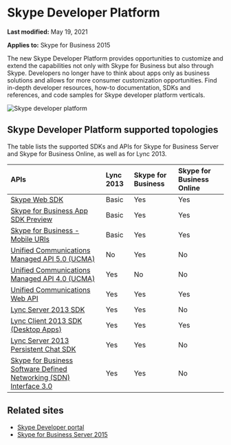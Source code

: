 # Skype Developer Platform

**Last modified:** May 19, 2021

**Applies to:** Skype for Business 2015

The new Skype Developer Platform provides opportunities to customize and extend the capabilities not only with Skype for Business but also through Skype. Developers no longer have to think about apps only as business solutions and allows for more consumer customization opportunities. Find in-depth developer resources, how-to documentation, SDKs and references, and code samples for Skype developer platform verticals.

![Skype developer platform](images/SkypeDevPlatform.png)

## Skype Developer Platform supported topologies

The table lists the supported SDKs and APIs for Skype for Business Server and Skype for Business Online, as well as for Lync 2013.

|**APIs**|**Lync 2013**|**Skype for Business**|**Skype for Business Online**|
|:-----|:-----|:-----|:-----|
|[Skype Web SDK](WebSDK/docs/SkypeWebSDK.md)|Basic|Yes|Yes|
|[Skype for Business App SDK Preview](AppSDK/SkypeAppSDK.md)|Basic|Yes|Yes|
|[Skype for Business - Mobile URIs](Skype-For-Business-Uris/SfBMobileURI.md)|Basic|Yes|Yes|
|[Unified Communications Managed API 5.0 (UCMA)](../ucma/unified-communications-managed-api-ucma-5-0-sdk-documentation.md)|No|Yes|No|
|[Unified Communications Managed API 4.0 (UCMA)](../ucma/unified-communications-managed-api-ucma-5-0-sdk-documentation.md)|Yes|No|No|
|[Unified Communications Web API](ucwa/UnifiedCommunicationsWebAPI2_0.md)|Yes|Yes|Yes|
|[Lync Server 2013 SDK](/lync/server-sdk/lync-server-2013-sdk-documentation.md)|Yes|Yes|No|
|[Lync Client 2013 SDK (Desktop Apps)](/lync/desktop/lync-2013-sdk-documentation.md)|Yes|Yes|Yes|
|[Lync Server 2013 Persistent Chat SDK](/lync/persistent-chat-sdk/lync-server-2013-persistent-chat-sdk-documentation.md)|Yes|Yes|No|
|[Skype for Business Software Defined Networking (SDN) Interface 3.0](SDN/articles/skype-for-business-sdn-interface.md)|Yes|Yes|No|

## Related sites 

- [Skype Developer portal](https://developer.microsoft.com/skype)
- [Skype for Business Server 2015](/SkypeForBusiness/skype-for-business-server-2015)
